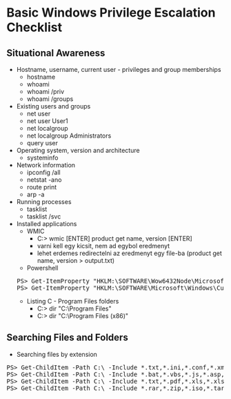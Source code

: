 # Basic Windows Privilege Escalation Checklist
## Situational Awareness
* Hostname, username, current user - privileges and group memberships
  * hostname
  * whoami
  * whoami /priv
  * whoami /groups
* Existing users and groups
  * net user
  * net user User1
  * net localgroup
  * net localgroup Administrators
  * query user
* Operating system, version and architecture
  * systeminfo
* Network information
  * ipconfig /all
  * netstat -ano
  * route print
  * arp -a
* Running processes
  * tasklist
  * tasklist /svc
* Installed applications
  * WMIC
    * C:\> wmic [ENTER] product get name, version [ENTER]
    * varni kell egy kicsit, nem ad egybol eredmenyt
    * lehet erdemes redirectelni az eredmenyt egy file-ba (product get name, version > output.txt)
  * Powershell
  <pre>
  PS> Get-ItemProperty "HKLM:\SOFTWARE\Wow6432Node\Microsoft\Windows\CurrentVersion\Uninstall\*" | select displayname
  PS> Get-ItemProperty "HKLM:\SOFTWARE\Microsoft\Windows\CurrentVersion\Uninstall\*" | select displayname
  </pre>
  * Listing C - Program Files folders
    * C:\> dir "C:\Program Files"
    * C:\> dir "C:\Program Files (x86)"
## Searching Files and Folders
* Searching files by extension
<pre>
PS> Get-ChildItem -Path C:\ -Include *.txt,*.ini,*.conf,*.xml,*.json,*.kdbx -File -Recurse -ErrorAction SilentlyContinue
PS> Get-ChildItem -Path C:\ -Include *.bat,*.vbs,*.js,*.asp,*.aspx,*.js,*.ps1,*.psm1,*.php,*.jar,*.jsp -File -Recurse -ErrorAction SilentlyContinue
PS> Get-ChildItem -Path C:\ -Include *.txt,*.pdf,*.xls,*.xlsx,*.xlsm,*.doc,*.docx,*.docm,*.ppt,*.pptx -File -Recurse -ErrorAction SilentlyContinue
PS> Get-ChildItem -Path C:\ -Include *.rar,*.zip,*.iso,*.tar,*.7z -File -Recurse -ErrorAction SilentlyContinue
</pre>
